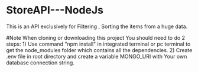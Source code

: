 # StoreAPI---NodeJs
This is an API exclusively for Filtering , Sorting the items from a huge data. 

#Note When cloning or downloading this project You should need to do 2 steps: 1) Use command "npm install" in integrated terminal or pc terminal to get the node_modules folder which contains all the dependencies. 2) Create .env file in root directory and create a variable MONGO_URI with Your own database connection string.
